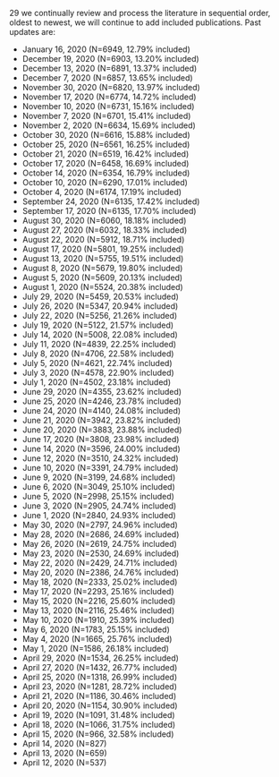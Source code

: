 29 we continually review and process the literature in sequential order, oldest to newest, we will continue to add included publications. Past updates are:

- January 16, 2020 (N=6949, 12.79% included)
- December 19, 2020 (N=6903, 13.20% included)
- December 13, 2020 (N=6891, 13.37% included)
- December 7, 2020 (N=6857, 13.65% included)
- November 30, 2020 (N=6820, 13.97% included)
- November 17, 2020 (N=6774, 14.72% included)
- November 10, 2020 (N=6731, 15.16% included)
- November 7, 2020 (N=6701, 15.41% included)
- November 2, 2020 (N=6634, 15.69% included)
- October 30, 2020 (N=6616, 15.88% included)
- October 25, 2020 (N=6561, 16.25% included)
- October 21, 2020 (N=6519, 16.42% included)
- October 17, 2020 (N=6458, 16.69% included)
- October 14, 2020 (N=6354, 16.79% included)
- October 10, 2020 (N=6290, 17.01% included)
- October 4, 2020 (N=6174, 17.19% included)
- September 24, 2020 (N=6135, 17.42% included)
- September 17, 2020 (N=6135, 17.70% included)
- August 30, 2020 (N=6060, 18.18% included)
- August 27, 2020 (N=6032, 18.33% included)
- August 22, 2020 (N=5912, 18.71% included)
- August 17, 2020 (N=5801, 19.25% included)
- August 13, 2020 (N=5755, 19.51% included)
- August 8, 2020 (N=5679, 19.80% included)
- August 5, 2020 (N=5609, 20.13% included)
- August 1, 2020 (N=5524, 20.38% included)
- July 29, 2020 (N=5459, 20.53% included)
- July 26, 2020 (N=5347, 20.94% included)
- July 22, 2020 (N=5256, 21.26% included)
- July 19, 2020 (N=5122, 21.57% included)
- July 14, 2020 (N=5008, 22.08% included)
- July 11, 2020 (N=4839, 22.25% included)
- July 8, 2020 (N=4706, 22.58% included)
- July 5, 2020 (N=4621, 22.74% included)
- July 3, 2020 (N=4578, 22.90% included)
- July 1, 2020 (N=4502, 23.18% included)
- June 29, 2020 (N=4355, 23.62% included)
- June 25, 2020 (N=4246, 23.78% included)
- June 24, 2020 (N=4140, 24.08% included)
- June 21, 2020 (N=3942, 23.82% included)
- June 20, 2020 (N=3883, 23.88% included)
- June 17, 2020 (N=3808, 23.98% included)
- June 14, 2020 (N=3596, 24.00% included)
- June 12, 2020 (N=3510, 24.32% included)
- June 10, 2020 (N=3391, 24.79% included)
- June 9, 2020 (N=3199, 24.68% included)
- June 6, 2020 (N=3049, 25.10% included)
- June 5, 2020 (N=2998, 25.15% included)
- June 3, 2020 (N=2905, 24.74% included)
- June 1, 2020 (N=2840, 24.93% included)
- May 30, 2020 (N=2797, 24.96% included)
- May 28, 2020 (N=2686, 24.69% included)
- May 26, 2020 (N=2619, 24.75% included)
- May 23, 2020 (N=2530, 24.69% included)
- May 22, 2020 (N=2429, 24.71% included)
- May 20, 2020 (N=2386, 24.76% included)
- May 18, 2020 (N=2333, 25.02% included)
- May 17, 2020 (N=2293, 25.16% included)
- May 15, 2020 (N=2216, 25.60% included)
- May 13, 2020 (N=2116, 25.46% included)
- May 10, 2020 (N=1910, 25.39% included)
- May 6, 2020 (N=1783, 25.15% included)
- May 4, 2020 (N=1665, 25.76% included)
- May 1, 2020 (N=1586, 26.18% included)
- April 29, 2020 (N=1534, 26.25% included)
- April 27, 2020 (N=1432, 26.77% included)
- April 25, 2020 (N=1318, 26.99% included)
- April 23, 2020 (N=1281, 28.72% included)
- April 21, 2020 (N=1186, 30.46% included)
- April 20, 2020 (N=1154, 30.90% included)
- April 19, 2020 (N=1091, 31.48% included)
- April 18, 2020 (N=1066, 31.75% included)
- April 15, 2020 (N=966, 32.58% included)
- April 14, 2020 (N=827)
- April 13, 2020 (N=659)
- April 12, 2020 (N=537)

